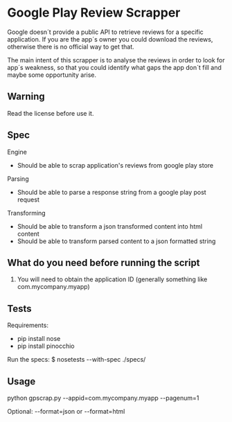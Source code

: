 # Google Play Review Scrapper

Google doesn´t provide a public API to retrieve reviews for a specific application. 
If you are the app´s owner you could download the reviews, otherwise there is no official way to get that.

The main intent of this scrapper is to analyse the reviews in order to look for app´s weakness, so that you could identify what gaps the app don´t fill and maybe some opportunity arise.

## Warning

Read the license before use it.

## Spec

Engine
- Should be able to scrap application's reviews from google play store

Parsing
- Should be able to parse a response string from a google play post request

Transforming
- Should be able to transform a json transformed content into html content
- Should be able to transform parsed content to a json formatted string

## What do you need before running the script

1. You will need to obtain the application ID (generally something like com.mycompany.myapp)

## Tests

Requirements:
- pip install nose
- pip install pinocchio

Run the specs:
$ nosetests --with-spec ./specs/

## Usage

python gpscrap.py --appid=com.mycompany.myapp --pagenum=1

Optional:
--format=json or --format=html

